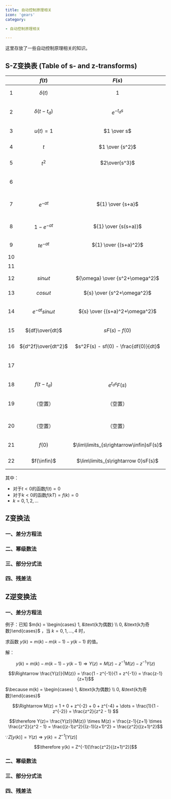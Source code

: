 ```yaml
---
title: 自动控制原理相关
icon: 'gears'
category:

- 自动控制原理相关

---
```


这里存放了一些自动控制原理相关的知识。

## S-Z变换表 (Table of s- and z-transforms)

|   | $f(t)$ | $F(s)$ | $f(kT)$ or $f(k)$ | $F(z)$ | name |
| :----: | :-----: | :----: | :----: | :----: | :---- |
| 1 | $\delta (t)$ | $1$ | $\delta(k)$ | 1 | 单位冲激 (unit impulse) |
| 2 | $\delta (t-t_d)$ | $e^{-t_ds}$ | $\delta (k-n)$ | $z^{-n}$ | 时延单位冲激(delayed unit impluse) |
| 3 | $u(t) = 1$ | $1 \over s$ | $u(k) = 1$ | ${z} \over {z-1}$ | 单位阶跃(unit step) |
| 4 | $t$ | $1 \over {s^2}$ | $kT$ | ${zT} \over {(z-1)^2}$ | 斜坡函数(ramp) |
| 5 | $t^2$ | $2\over{s^3}$ | $(kT)^2$ | ${z(z+1)T^2} \over {(z-1)^3}$ | 抛物线函数(parabola) |
| 6 |   |   | $a^k$ | $z \over {z-a}$ | 几何序列(geometric sequence) |
| 7 | $e^{-at}$ | ${1} \over {s+a}$ | $e^{-akT}$ | ${z} \over {z-e^{-aT}}$ | 自然指数(natural exponential) |
| 8 | $1-e^{-at}$ | ${1} \over {s(s+a)}$ | $1-e^{-akT}$ | ${(1-e^{-aT})z} \over {(z-1)(z-e^{-aT})}$ | 单位阶跃指数(unit step exponential) |
| 9 | $te^{-at}$ | ${1} \over {(s+a)^2}$ | $kTe^{-akT}$ | ${Tze^{-aT}} \over {(z-e^{-aT})^2}$ |   |
| 10 |   |   | $ka^{k-1}$ | ${z} \over {(z-a)^2}$ |   |
| 11 |   |   | $a^k-b^k$ | ${(a-b)z} \over {(z-a)(z-b)}$ |   |
| 12 | $sin \omega t$ | ${\omega} \over {s^2+\omega^2}$ | $sin \omega kT$ | ${z sin \omega T}\over{ z^2 - 2zcos\omega T + 1}$ | sine |
| 13 | $cos \omega t$ | ${s} \over {s^2+\omega^2}$ | $cos \omega kT$ | ${z(z - cos \omega T)}\over{ z^2 - 2zcos\omega T + 1}$ | cosine |
| 14 | $e^{-at}sin \omega t$ | ${s} \over {(s+a)^2+\omega^2}$ | $e^{-akT}sin \omega kT$ | ${ze^{-aT} sin \omega T}\over{ z^2 - 2ze^{-aT}cos\omega T + e^{-2aT}}$ | 自然欠阻尼(natural underdamped) |
| 15 | ${df}\over{dt}$ | $sF(s) - f(0)$ | （空置） | （空置） | 一阶导($1^{st}$ derivative) |
| 16 | ${d^2f}\over{dt^2}$ | $s^2F(s) - sf(0) - \frac{df(0)}{dt}$ | （空置） | （空置） | 二阶导($2^{nd}$ derivative) |
| 17 |   |   | $f(k-n)$ | $z^{-n}F(z)$ | 左移n时位(backward shift of *n*) |
| 18 | $f(t-t_d)$ | $e^{t_ds}F(s)$ |   |   | 时延(time delay) |
| 19 | （空置）  | （空置）  | $f(k+1)$ | $zF(s) - f(0)$ | 右移1时位(forward shift of one) |
| 20 | （空置）  | （空置）  | $f(k+2)$ | $sF(s) - f(0)$ | 右移2时位(forward shift of two) |
| 21 | $f(0)$ | $\lim\limits_{s\rightarrow\infin}sF(s)$ | $f(0)$ | $\lim\limits_{z\rightarrow\infin}F(z)$ | 初值(initial value) |
| 22 | $f(\infin)$ | $\lim\limits_{s\rightarrow 0}sF(s)$ | $f(\infin)$ | $\lim\limits_{z\rightarrow 1}(z-1)F(z)$ | 终值(final value) |

其中：

- 对于$t<0$的函数$f(t)=0$
- 对于$k<0$的函数$f(kT) = f(k) = 0$
- $k = 0, 1, 2,\dots$

## Z变换法

### 一、差分方程法

### 二、幂级数法

### 三、部分分式法

### 四、残差法

## Z逆变换法

### 一、差分方程法

例子：已知 $m(k) = \begin{cases} 1, &\text{k为偶数} \\ 0, &\text{k为奇数}\end{cases}$ ，当 $k = 0, 1, \dots , 4$ 时，

求函数 $y(k) = m(k) - m(k-1) - y(k - 1)$ 的值。

解：

$$y(k) = m(k) - m(k-1) - y(k - 1) \Rightarrow Y(z) = M(z) - z^{-1}M(z) - z^{-1}Y(z)$$

$$\Rightarrow \frac{Y(z)}{M(z)} = \frac{1 - z^{-1}}{1 + z^{-1}} = \frac{z-1}{z+1}$$

$\because m(k) = \begin{cases} 1, &\text{k为偶数} \\ 0, &\text{k为奇数}\end{cases}$

$$\Rightarrow M(z) = 1 + 0 + z^{-2} + 0 + z^{-4} + \dots = \frac{1}{1 - z^{-2}} = \frac{z^2}{z^2 - 1} $$

$$\therefore Y(z)= \frac{Y(z)}{M(z)} \times M(z) = \frac{z-1}{z+1} \times \frac{z^2}{z^2 - 1} = \frac{(z-1)z^2}{(z-1)(z+1)^2} = \frac{z^2}{(z+1)^2}$$

$\because Z[y(k)] = Y(z) \Rightarrow y(k) = Z^{-1}[Y(z)]$

$$\therefore y(k) = Z^{-1}[\frac{z^2}{(z+1)^2}]$$

### 二、幂级数法

### 三、部分分式法

### 四、残差法
